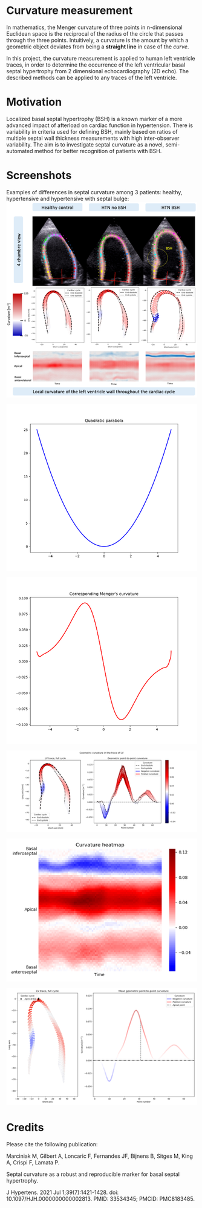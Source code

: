 # Curvature measurement
In mathematics, the Menger curvature of three points in n-dimensional Euclidean space is the reciprocal of the
radius of the circle that passes through the three points.  Intuitively, a curvature is the amount by which a geometric
object deviates from being a **straight line** in case of the *curve*.


In this project, the curvature measurement is applied to human left ventricle traces, in order to determine the
occurrence of the left ventricular basal septal hypertrophy from 2 dimensional echocardiography (2D echo). The described
methods can be applied to any traces of the left ventricle.

# Motivation
 Localized basal septal hypertrophy (BSH) is a known marker of a more advanced impact of afterload on cardiac function
 in hypertension. There is variability in criteria used for defining BSH, mainly based on ratios of multiple septal wall
 thickness measurements with high inter-observer variability. The aim is to investigate septal curvature as a novel,
 semi-automated method for better recognition of patients with BSH.

# Screenshots
Examples of differences in septal curvature among 3 patients: healthy, hypertensive and hypertensive with septal bulge:
![curvature examples](images/Curvature_healthy_htn_bsh.png "Curvature differences among patient groups")

![parabola](images/Parabola.png "Parabola, 1001 points")

![curvature](images/Curvature.png "Menger's curvature")

![parabola](images/Colour_by_curvature.png "Curvature of the left ventricle over the full cardiac cycle")

![curvature](images/Heatmap.png "Segment vs time heatmap of curvature")

![MeanCurves](images/Mean_curvature.png "Mean curvature of the LV over the cardiac cycle")

# Credits
Please cite the following publication:

Marciniak M, Gilbert A, Loncaric F, Fernandes JF, Bijnens B, Sitges M, King A, Crispi F, Lamata P.

Septal curvature as a robust and reproducible marker for basal septal hypertrophy.

J Hypertens. 2021 Jul 1;39(7):1421-1428. doi: 10.1097/HJH.0000000000002813. PMID: 33534345; PMCID: PMC8183485.
